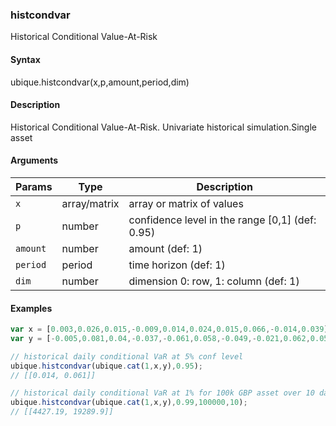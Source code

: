 ### histcondvar

Historical Conditional Value-At-Risk


#### Syntax

ubique.histcondvar(x,p,amount,period,dim)


#### Description

Historical Conditional Value-At-Risk. Univariate historical simulation.Single asset  



#### Arguments

|Params|Type|Description
|---------|----|-----------
|`x` | array/matrix | array or matrix of values
|`p` | number | confidence level in the range [0,1] (def: 0.95)
|`amount` | number | amount (def: 1)
|`period` | period | time horizon (def: 1)
|`dim` | number | dimension 0: row, 1: column (def: 1)


#### Examples

```js
var x = [0.003,0.026,0.015,-0.009,0.014,0.024,0.015,0.066,-0.014,0.039];
var y = [-0.005,0.081,0.04,-0.037,-0.061,0.058,-0.049,-0.021,0.062,0.058];

// historical daily conditional VaR at 5% conf level
ubique.histcondvar(ubique.cat(1,x,y),0.95);
// [[0.014, 0.061]]

// historical daily conditional VaR at 1% for 100k GBP asset over 10 days
ubique.histcondvar(ubique.cat(1,x,y),0.99,100000,10);
// [[4427.19, 19289.9]]
```

